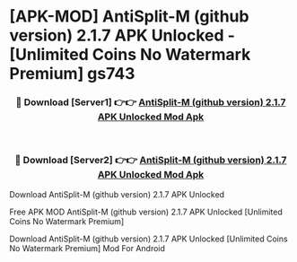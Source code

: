 # [APK-MOD] AntiSplit-M (github version) 2.1.7 APK Unlocked - [Unlimited Coins No Watermark Premium] gs743



<div align="center">
<h3>🔴 Download [Server1] 👉👉 <a href="https://momento.my/?title=AntiSplit-M_(github_version)_2.1.7_APK_Unlocked">AntiSplit-M (github version) 2.1.7 APK Unlocked Mod Apk</a></h3><br>

<h3>🔴 Download [Server2] 👉👉 <a href="https://momento.my/?title=AntiSplit-M_(github_version)_2.1.7_APK_Unlocked">AntiSplit-M (github version) 2.1.7 APK Unlocked Mod Apk</a></h3>
</div>



Download AntiSplit-M (github version) 2.1.7 APK Unlocked 

Free APK MOD AntiSplit-M (github version) 2.1.7 APK Unlocked [Unlimited Coins No Watermark Premium]

Download AntiSplit-M (github version) 2.1.7 APK Unlocked [Unlimited Coins No Watermark Premium] Mod For Android
